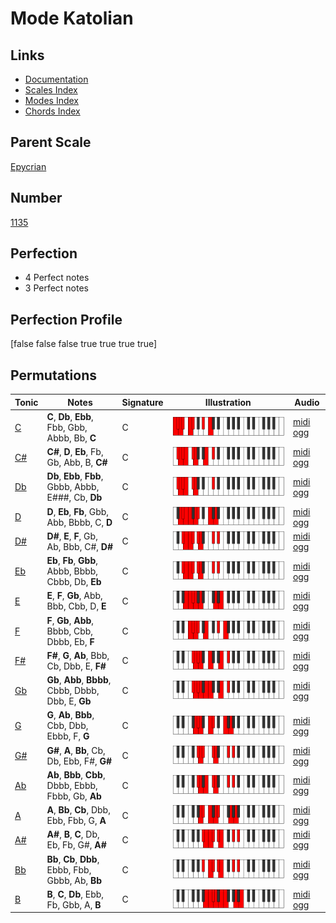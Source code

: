 # Mode Katolian

## Links

- [Documentation](index.md)
- [Scales Index](Scales.md)
- [Modes Index](Modes.md)
- [Chords Index](Chords.md)

## Parent Scale

[Epycrian](ScaleEpycrian.md)

## Number

[1135](https://ianring.com/musictheory/scales/1135)

## Perfection

- 4 Perfect notes
- 3 Perfect notes

## Perfection Profile

[false false false true true true true]

## Permutations

| Tonic | Notes | Signature | Illustration | Audio |
|-------|-------|-----------|--------------|-------|
| [C](ModeCNaturalKatolian.md) | **C**, **Db**, **Ebb**, Fbb, Gbb, Abbb, Bb, **C** | C | ![CNaturalKatolian](ModeCNaturalKatolian.png) | [midi](ModeCNaturalKatolian.mid) [ogg](ModeCNaturalKatolian.ogg) |
| [C#](ModeCSharpKatolian.md) | **C#**, **D**, **Eb**, Fb, Gb, Abb, B, **C#** | C | ![CSharpKatolian](ModeCSharpKatolian.png) | [midi](ModeCSharpKatolian.mid) [ogg](ModeCSharpKatolian.ogg) |
| [Db](ModeDFlatKatolian.md) | **Db**, **Ebb**, **Fbb**, Gbbb, Abbb, E###, Cb, **Db** | C | ![DFlatKatolian](ModeDFlatKatolian.png) | [midi](ModeDFlatKatolian.mid) [ogg](ModeDFlatKatolian.ogg) |
| [D](ModeDNaturalKatolian.md) | **D**, **Eb**, **Fb**, Gbb, Abb, Bbbb, C, **D** | C | ![DNaturalKatolian](ModeDNaturalKatolian.png) | [midi](ModeDNaturalKatolian.mid) [ogg](ModeDNaturalKatolian.ogg) |
| [D#](ModeDSharpKatolian.md) | **D#**, **E**, **F**, Gb, Ab, Bbb, C#, **D#** | C | ![DSharpKatolian](ModeDSharpKatolian.png) | [midi](ModeDSharpKatolian.mid) [ogg](ModeDSharpKatolian.ogg) |
| [Eb](ModeEFlatKatolian.md) | **Eb**, **Fb**, **Gbb**, Abbb, Bbbb, Cbbb, Db, **Eb** | C | ![EFlatKatolian](ModeEFlatKatolian.png) | [midi](ModeEFlatKatolian.mid) [ogg](ModeEFlatKatolian.ogg) |
| [E](ModeENaturalKatolian.md) | **E**, **F**, **Gb**, Abb, Bbb, Cbb, D, **E** | C | ![ENaturalKatolian](ModeENaturalKatolian.png) | [midi](ModeENaturalKatolian.mid) [ogg](ModeENaturalKatolian.ogg) |
| [F](ModeFNaturalKatolian.md) | **F**, **Gb**, **Abb**, Bbbb, Cbb, Dbbb, Eb, **F** | C | ![FNaturalKatolian](ModeFNaturalKatolian.png) | [midi](ModeFNaturalKatolian.mid) [ogg](ModeFNaturalKatolian.ogg) |
| [F#](ModeFSharpKatolian.md) | **F#**, **G**, **Ab**, Bbb, Cb, Dbb, E, **F#** | C | ![FSharpKatolian](ModeFSharpKatolian.png) | [midi](ModeFSharpKatolian.mid) [ogg](ModeFSharpKatolian.ogg) |
| [Gb](ModeGFlatKatolian.md) | **Gb**, **Abb**, **Bbbb**, Cbbb, Dbbb, Dbb, E, **Gb** | C | ![GFlatKatolian](ModeGFlatKatolian.png) | [midi](ModeGFlatKatolian.mid) [ogg](ModeGFlatKatolian.ogg) |
| [G](ModeGNaturalKatolian.md) | **G**, **Ab**, **Bbb**, Cbb, Dbb, Ebbb, F, **G** | C | ![GNaturalKatolian](ModeGNaturalKatolian.png) | [midi](ModeGNaturalKatolian.mid) [ogg](ModeGNaturalKatolian.ogg) |
| [G#](ModeGSharpKatolian.md) | **G#**, **A**, **Bb**, Cb, Db, Ebb, F#, **G#** | C | ![GSharpKatolian](ModeGSharpKatolian.png) | [midi](ModeGSharpKatolian.mid) [ogg](ModeGSharpKatolian.ogg) |
| [Ab](ModeAFlatKatolian.md) | **Ab**, **Bbb**, **Cbb**, Dbbb, Ebbb, Fbbb, Gb, **Ab** | C | ![AFlatKatolian](ModeAFlatKatolian.png) | [midi](ModeAFlatKatolian.mid) [ogg](ModeAFlatKatolian.ogg) |
| [A](ModeANaturalKatolian.md) | **A**, **Bb**, **Cb**, Dbb, Ebb, Fbb, G, **A** | C | ![ANaturalKatolian](ModeANaturalKatolian.png) | [midi](ModeANaturalKatolian.mid) [ogg](ModeANaturalKatolian.ogg) |
| [A#](ModeASharpKatolian.md) | **A#**, **B**, **C**, Db, Eb, Fb, G#, **A#** | C | ![ASharpKatolian](ModeASharpKatolian.png) | [midi](ModeASharpKatolian.mid) [ogg](ModeASharpKatolian.ogg) |
| [Bb](ModeBFlatKatolian.md) | **Bb**, **Cb**, **Dbb**, Ebbb, Fbb, Gbbb, Ab, **Bb** | C | ![BFlatKatolian](ModeBFlatKatolian.png) | [midi](ModeBFlatKatolian.mid) [ogg](ModeBFlatKatolian.ogg) |
| [B](ModeBNaturalKatolian.md) | **B**, **C**, **Db**, Ebb, Fb, Gbb, A, **B** | C | ![BNaturalKatolian](ModeBNaturalKatolian.png) | [midi](ModeBNaturalKatolian.mid) [ogg](ModeBNaturalKatolian.ogg) |
